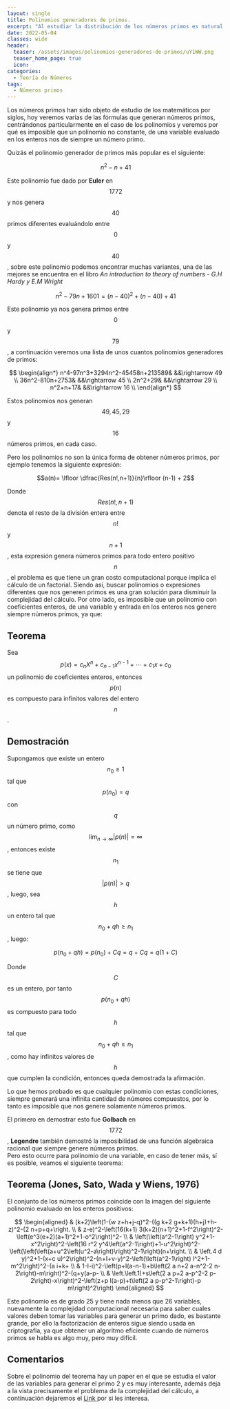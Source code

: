 ```yaml
---
layout: single
title: Polinomios generadores de primos.
excerpt: "Al estudiar la distribución de los números primos es natural preguntarnos si es posible que un polinomio nos proporcione una formula para determinar el siguiente, aquí veremos que al menos en polinomios de una variable esto es imposible." 
date: 2022-05-04 
classes: wide
header:
  teaser: /assets/images/polinomios-generadores-de-primos/uY1WW.png
  teaser_home_page: true
  icon: 
categories:
  - Teoría de Números
tags:  
  - Números primos
---
```


Los números primos han sido objeto de estudio de los matemáticos por siglos, hoy veremos varias de las fórmulas que generan números primos, centrándonos particularmente en el caso de los polinomios y veremos por qué es imposible que un polinomio no constante, de una variable evaluado en los enteros nos de siempre un número primo.

Quizás el polinomio generador de primos más popular es el siguiente:

$$n^2-n+41$$

Este polinomio fue dado por **Euler** en $$1772$$ y nos genera $$40$$ primos diferentes evaluándolo entre $$0$$ y $$40$$, sobre este polinomio podemos encontrar muchas variantes, una de las mejores se encuentra en el libro *An introduction to theory of numbers - G.H Hardy y E.M Wright*

$$n^2-79n+1601=(n-40)^2+(n-40)+41$$

Este polinomio ya nos genera primos entre $$0$$ y $$79$$, a continuación veremos una lista de unos cuantos polinomios generadores de primos:

$$
\begin{align*}
n^4-97n^3+3294n^2-45458n+213589& &&\rightarrow 49 \\
36n^2-810n+2753& &&\rightarrow 45 \\
2n^2+29& &&\rightarrow 29 \\
n^2+n+17& &&\rightarrow 16 \\
\end{align*}
$$

Estos polinomios nos generan $$49,45,29$$ y $$16$$ números primos, en cada caso.

Pero los polinomios no son la única forma de obtener números primos, por ejemplo tenemos la siguiente expresión:

$$a(n)= \lfloor \dfrac{Res(n!,n+1)}{n}\rfloor (n-1) + 2$$

Donde $$Res(n!,n+1)$$ denota el resto de la división entera entre $$n!$$ y $$n+1$$, esta expresión genera números primos para todo entero positivo $$n$$, el problema es que tiene un gran costo computacional porque implica el cálculo de un factorial. Siendo así, buscar polinomios o expresiones diferentes que nos generen primos es una gran solución para disminuir la complejidad del cálculo. Por otro lado, es imposible que un polinomio con coeficientes enteros, de una variable y entrada en los enteros nos genere siempre números primos, ya que:

## Teorema

Sea $$p(x)=c_nX^n+c_{n-1}x^{n-1}+\cdots+c_1x+c_0$$ un polinomio de coeficientes enteros, entonces $$p(n)$$ es compuesto para infinitos valores del entero $$n$$.

## Demostración

Supongamos que existe un entero $$n_0 \geq 1$$ tal que $$p(n_0)=q$$ con $$q$$ un número primo, como $$\lim_{n\rightarrow \infty} \lvert p(n) \rvert = \infty$$, entonces existe $$n_{1}$$ se tiene que $$\lvert p(n)\rvert>q$$, luego, sea $$h$$ un entero tal que $$n_{0}+qh \geq n_{1}$$, luego:

$$p(n_0+qh)=p(n_0)+Cq=q+Cq=q(1+C)$$

Donde $$C$$ es un entero, por tanto $$p(n_0+qh)$$ es compuesto para todo $$h$$ tal que $$n_0+qh \geq n_1$$, como hay infinitos valores de $$h$$ que cumplen la condición, entonces queda demostrada la afirmación.

$$\tag*{$\blacksquare$}$$

Lo que hemos probado es que cualquier polinomio con estas condiciones, siempre generará una infinita cantidad de números compuestos, por lo tanto es imposible que nos genere solamente números primos.

El primero en demostrar esto fue **Golbach** en $$1772$$, **Legendre** también demostró la imposibilidad de una función algebraica racional que siempre genere números primos. <br> Pero esto ocurre para polinomio de una variable, en caso de tener más, sí es posible, veamos el siguiente teorema:

## Teorema (Jones, Sato, Wada y Wiens, 1976)

El conjunto de los números primos coincide con la imagen del siguiente polinomio evaluado en los enteros positivos:

$$
\begin{aligned}
& (k+2)\left(1-(w z+h+j-q)^2-((g k+2 g+k+1)(h+j)+h-z)^2-(2 n+p+q+\right. \\
& z-e)^2-\left(16(k+1) 3(k+2)(n+1)^2+1-f^2\right)^2-\left(e^3(e+2)(a+1)^2+1-o^2\right)^2- \\
& \left(\left(a^2-1\right) y^2+1-x^2\right)^2-\left(16 r^2 y^4\left(a^2-1\right)+1-u^2\right)^2-\left(\left(\left(a+u^2\left(u^2-a\right)\right)^2-1\right)(n+\right. \\
& \left.4 d y)^2+1-(x+c u)^2\right)^2-(n+I+v-y)^2-\left(\left(a^2-1\right) l^2+1-m^2\right)^2-(a i+k+ \\
& 1-I-i)^2-\left(p+I(a-n-1)+b\left(2 a n+2 a-n^2-2 n-2\right)-m\right)^2-(q+y(a-p- \\
& \left.\left.1)+s\left(2 a p+2 a-p^2-2 p-2\right)-x\right)^2-\left(z+p l(a-p)+t\left(2 a p-p^2-1\right)-p m\right)^2\right)
\end{aligned}
$$

Este polinomio es de grado 25 y tiene nada menos que 26 variables, nuevamente la complejidad computacional necesaria para saber cuales valores deben tomar las variables para generar un primo dado, es bastante grande, por ello la factorización de enteros sigue siendo usada en criptografía, ya que obtener un algoritmo eficiente cuando de números primos se habla es algo muy, pero muy difícil.

## Comentarios

Sobre el polinomio del teorema hay un paper en el que se estudia el valor de las variables para generar el primo 2 y es muy interesante, además deja a la vista precisamente el problema de la complejidad del cálculo, a continuación dejaremos el <a href="https://citeseerx.ist.psu.edu/viewdoc/download?doi=10.1.1.104.8284&rep=rep1&type=pdf"> Link </a> por si les interesa.